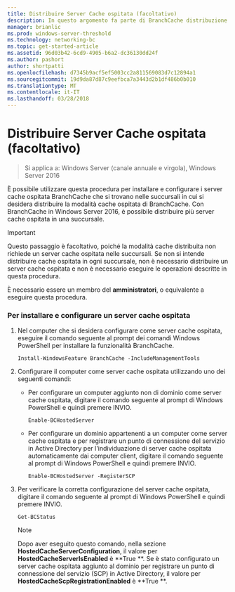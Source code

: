 ```yaml
---
title: Distribuire Server Cache ospitata (facoltativo)
description: In questo argomento fa parte di BranchCache distribuzione Guide per Windows Server 2016, che illustra come distribuire BranchCache in modalità cache distribuita e ospitato per ottimizzare l'utilizzo della larghezza di banda WAN nelle succursali
manager: brianlic
ms.prod: windows-server-threshold
ms.technology: networking-bc
ms.topic: get-started-article
ms.assetid: 96d03b42-6cd9-4905-b6a2-dc36130dd24f
ms.author: pashort
author: shortpatti
ms.openlocfilehash: d7345b9acf5ef5003cc2a811569083d7c12894a1
ms.sourcegitcommit: 19d9da87d87c9eefbca7a3443d2b1df486b0b010
ms.translationtype: MT
ms.contentlocale: it-IT
ms.lasthandoff: 03/28/2018
---
```

# <a name="deploy-hosted-cache-servers-optional"></a>Distribuire Server Cache ospitata (facoltativo)

>Si applica a: Windows Server (canale annuale e virgola), Windows Server 2016

È possibile utilizzare questa procedura per installare e configurare i server cache ospitata BranchCache che si trovano nelle succursali in cui si desidera distribuire la modalità cache ospitata di BranchCache. Con BranchCache in Windows Server 2016, è possibile distribuire più server cache ospitata in una succursale.  
  
> [!IMPORTANT]  
> Questo passaggio è facoltativo, poiché la modalità cache distribuita non richiede un server cache ospitata nelle succursali. Se non si intende distribuire cache ospitata in ogni succursale, non è necessario distribuire un server cache ospitata e non è necessario eseguire le operazioni descritte in questa procedura.  
  
È necessario essere un membro del **amministratori**, o equivalente a eseguire questa procedura.  
  
### <a name="to-install-and-configure-a-hosted-cache-server"></a>Per installare e configurare un server cache ospitata  
  
1.  Nel computer che si desidera configurare come server cache ospitata, eseguire il comando seguente al prompt dei comandi Windows PowerShell per installare la funzionalità BranchCache.  
  
    `Install-WindowsFeature BranchCache -IncludeManagementTools`  
  
2.  Configurare il computer come server cache ospitata utilizzando uno dei seguenti comandi:  
  
    -   Per configurare un computer aggiunto non di dominio come server cache ospitata, digitare il comando seguente al prompt di Windows PowerShell e quindi premere INVIO.  
  
        `Enable-BCHostedServer`  
  
    -   Per configurare un dominio appartenenti a un computer come server cache ospitata e per registrare un punto di connessione del servizio in Active Directory per l'individuazione di server cache ospitata automaticamente dai computer client, digitare il comando seguente al prompt di Windows PowerShell e quindi premere INVIO.  
  
        `Enable-BCHostedServer -RegisterSCP`  
  
3.  Per verificare la corretta configurazione del server cache ospitata, digitare il comando seguente al prompt di Windows PowerShell e quindi premere INVIO.  
  
    `Get-BCStatus`  
  
    > [!NOTE]  
    > Dopo aver eseguito questo comando, nella sezione **HostedCacheServerConfiguration**, il valore per **HostedCacheServerIsEnabled** è **True **. Se è stato configurato un server cache ospitata aggiunto al dominio per registrare un punto di connessione del servizio (SCP) in Active Directory, il valore per **HostedCacheScpRegistrationEnabled** è **True **.  
  


